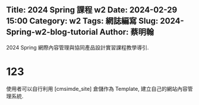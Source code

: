 Title: 2024 Spring 課程 w2
Date: 2024-02-29 15:00
Category: w2
Tags: 網誌編寫
Slug: 2024-Spring-w2-blog-tutorial
Author: 蔡明翰
---

2024 Spring 網際內容管理與協同產品設計實習課程教學導引.

<!-- PELICAN_END_SUMMARY -->

# 123
使用者可以自行利用 [cmsimde_site] 倉儲作為 Template, 建立自己的網站內容管理系統.